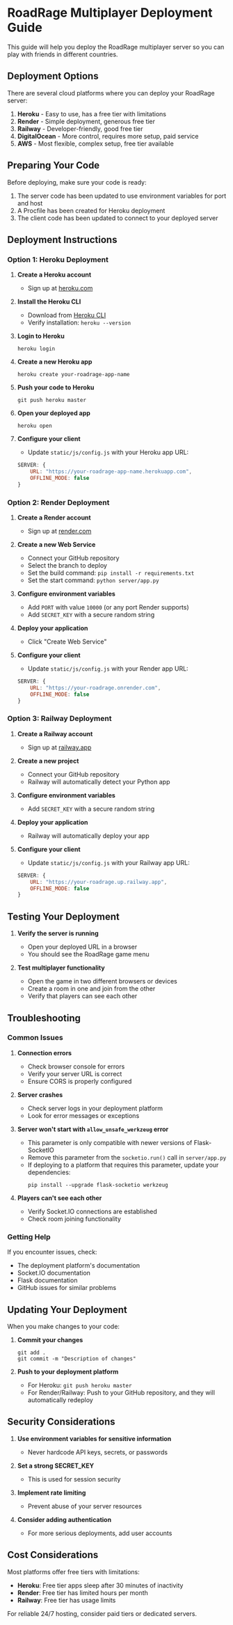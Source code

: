 # RoadRage Multiplayer Deployment Guide

This guide will help you deploy the RoadRage multiplayer server so you can play with friends in different countries.

## Deployment Options

There are several cloud platforms where you can deploy your RoadRage server:

1. **Heroku** - Easy to use, has a free tier with limitations
2. **Render** - Simple deployment, generous free tier
3. **Railway** - Developer-friendly, good free tier
4. **DigitalOcean** - More control, requires more setup, paid service
5. **AWS** - Most flexible, complex setup, free tier available

## Preparing Your Code

Before deploying, make sure your code is ready:

1. The server code has been updated to use environment variables for port and host
2. A Procfile has been created for Heroku deployment
3. The client code has been updated to connect to your deployed server

## Deployment Instructions

### Option 1: Heroku Deployment

1. **Create a Heroku account**
   - Sign up at [heroku.com](https://www.heroku.com/)

2. **Install the Heroku CLI**
   - Download from [Heroku CLI](https://devcenter.heroku.com/articles/heroku-cli)
   - Verify installation: `heroku --version`

3. **Login to Heroku**
   ```
   heroku login
   ```

4. **Create a new Heroku app**
   ```
   heroku create your-roadrage-app-name
   ```

5. **Push your code to Heroku**
   ```
   git push heroku master
   ```

6. **Open your deployed app**
   ```
   heroku open
   ```

7. **Configure your client**
   - Update `static/js/config.js` with your Heroku app URL:
   ```javascript
   SERVER: {
       URL: "https://your-roadrage-app-name.herokuapp.com",
       OFFLINE_MODE: false
   }
   ```

### Option 2: Render Deployment

1. **Create a Render account**
   - Sign up at [render.com](https://render.com/)

2. **Create a new Web Service**
   - Connect your GitHub repository
   - Select the branch to deploy
   - Set the build command: `pip install -r requirements.txt`
   - Set the start command: `python server/app.py`

3. **Configure environment variables**
   - Add `PORT` with value `10000` (or any port Render supports)
   - Add `SECRET_KEY` with a secure random string

4. **Deploy your application**
   - Click "Create Web Service"

5. **Configure your client**
   - Update `static/js/config.js` with your Render app URL:
   ```javascript
   SERVER: {
       URL: "https://your-roadrage.onrender.com",
       OFFLINE_MODE: false
   }
   ```

### Option 3: Railway Deployment

1. **Create a Railway account**
   - Sign up at [railway.app](https://railway.app/)

2. **Create a new project**
   - Connect your GitHub repository
   - Railway will automatically detect your Python app

3. **Configure environment variables**
   - Add `SECRET_KEY` with a secure random string

4. **Deploy your application**
   - Railway will automatically deploy your app

5. **Configure your client**
   - Update `static/js/config.js` with your Railway app URL:
   ```javascript
   SERVER: {
       URL: "https://your-roadrage.up.railway.app",
       OFFLINE_MODE: false
   }
   ```

## Testing Your Deployment

1. **Verify the server is running**
   - Open your deployed URL in a browser
   - You should see the RoadRage game menu

2. **Test multiplayer functionality**
   - Open the game in two different browsers or devices
   - Create a room in one and join from the other
   - Verify that players can see each other

## Troubleshooting

### Common Issues

1. **Connection errors**
   - Check browser console for errors
   - Verify your server URL is correct
   - Ensure CORS is properly configured

2. **Server crashes**
   - Check server logs in your deployment platform
   - Look for error messages or exceptions
   
3. **Server won't start with `allow_unsafe_werkzeug` error**
   - This parameter is only compatible with newer versions of Flask-SocketIO
   - Remove this parameter from the `socketio.run()` call in `server/app.py`
   - If deploying to a platform that requires this parameter, update your dependencies:
     ```
     pip install --upgrade flask-socketio werkzeug
     ```

4. **Players can't see each other**
   - Verify Socket.IO connections are established
   - Check room joining functionality

### Getting Help

If you encounter issues, check:
- The deployment platform's documentation
- Socket.IO documentation
- Flask documentation
- GitHub issues for similar problems

## Updating Your Deployment

When you make changes to your code:

1. **Commit your changes**
   ```
   git add .
   git commit -m "Description of changes"
   ```

2. **Push to your deployment platform**
   - For Heroku: `git push heroku master`
   - For Render/Railway: Push to your GitHub repository, and they will automatically redeploy

## Security Considerations

1. **Use environment variables for sensitive information**
   - Never hardcode API keys, secrets, or passwords

2. **Set a strong SECRET_KEY**
   - This is used for session security

3. **Implement rate limiting**
   - Prevent abuse of your server resources

4. **Consider adding authentication**
   - For more serious deployments, add user accounts

## Cost Considerations

Most platforms offer free tiers with limitations:

- **Heroku**: Free tier apps sleep after 30 minutes of inactivity
- **Render**: Free tier has limited hours per month
- **Railway**: Free tier has usage limits

For reliable 24/7 hosting, consider paid tiers or dedicated servers. 